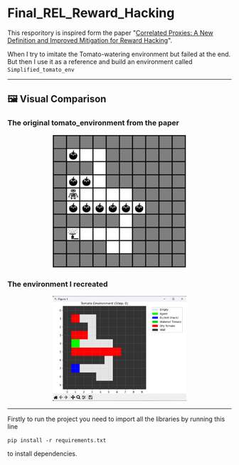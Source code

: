 # Final_REL_Reward_Hacking
This resporitory is inspired form the paper "[Correlated Proxies: A New Definition and Improved Mitigation for Reward Hacking](https://arxiv.org/abs/2403.03185)".

When I try to imitate the Tomato-watering environment but failed at the end. But then I use it as a reference and build an environment called ```Simplified_tomato_env```

---

## 🖼️ Visual Comparison

### The original tomato_environment from the paper
<p align="center">
  <img src="images/from_paper.png" width="300"/>
</p>

### The environment I recreated
<p align="center">
  <img src="images/self_built.png" width="300"/>
</p>

---

Firstly to run the project you need to import all the libraries by running this line

    pip install -r requirements.txt

to install dependencies.
